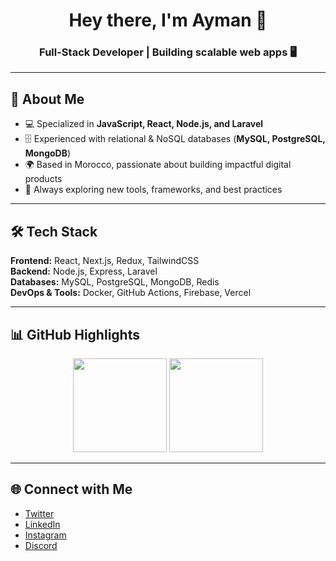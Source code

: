 <h1 align="center">Hey there, I'm Ayman 👋</h1>
<h3 align="center">Full-Stack Developer | Building scalable web apps 🖥️</h3>

---

## 🚀 About Me
- 💻 Specialized in **JavaScript, React, Node.js, and Laravel**
- 🗄️ Experienced with relational & NoSQL databases (**MySQL, PostgreSQL, MongoDB**)
- 🌍 Based in Morocco, passionate about building impactful digital products
- 📖 Always exploring new tools, frameworks, and best practices

---

## 🛠️ Tech Stack
**Frontend:** React, Next.js, Redux, TailwindCSS  
**Backend:** Node.js, Express, Laravel  
**Databases:** MySQL, PostgreSQL, MongoDB, Redis  
**DevOps & Tools:** Docker, GitHub Actions, Firebase, Vercel  

---

## 📊 GitHub Highlights
<p align="center">
  <img src="https://github-readme-stats.vercel.app/api?username=itzAymvn&show_icons=true&theme=tokyonight&hide_border=true" height="150" />
  <img src="https://github-readme-stats.vercel.app/api/top-langs/?username=itzAymvn&layout=compact&theme=tokyonight&hide_border=true" height="150" />
</p>

---

## 🌐 Connect with Me
- [Twitter](https://twitter.com/itzaymvn)  
- [LinkedIn](https://www.linkedin.com/in/aymvn/)  
- [Instagram](https://www.instagram.com/itzaymvn)  
- [Discord](https://discord.com/users/1169294300597727387)  

